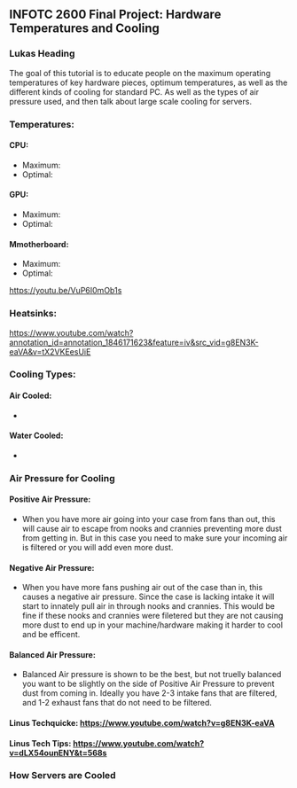 ## INFOTC 2600 Final Project: Hardware Temperatures and Cooling
### Lukas Heading
The goal of this tutorial is to educate people on the maximum operating temperatures of key hardware pieces, optimum temperatures, as well as the different kinds of cooling for standard PC. As well as the types of air pressure used, and then talk about large scale cooling for servers.

### Temperatures:

#### CPU:
* Maximum:
* Optimal:
#### GPU:
* Maximum:
* Optimal:
#### Mmotherboard:
* Maximum:
* Optimal:

https://youtu.be/VuP6I0mOb1s

### Heatsinks:


https://www.youtube.com/watch?annotation_id=annotation_1846171623&feature=iv&src_vid=g8EN3K-eaVA&v=tX2VKEesUiE

### Cooling Types:
#### Air Cooled:
* 
#### Water Cooled:
*

### Air Pressure for Cooling
#### Positive Air Pressure:
* When you have more air going into your case from fans than out, this will cause air to escape from nooks and crannies preventing more dust from getting in. But in this case you need to make sure your incoming air is filtered or you will add even more dust.


#### Negative Air Pressure:
* When you have more fans pushing air out of the case than in, this causes a negative air pressure. Since the case is lacking intake it will start to innately pull air in through nooks and crannies. This would be fine if these nooks and crannies were filetered but they are not causing more dust to end up in your machine/hardware making it harder to cool and be efficent.
#### Balanced Air Pressure:
* Balanced Air pressure is shown to be the best, but not truelly balanced you want to be slightly on the side of Positive Air Pressure to prevent dust from coming in. Ideally you have 2-3 intake fans that are filtered, and 1-2 exhaust fans that do not need to be filtered. 
#### Linus Techquicke: https://www.youtube.com/watch?v=g8EN3K-eaVA
#### Linus Tech Tips: https://www.youtube.com/watch?v=dLX54ounENY&t=568s

### How Servers are Cooled
